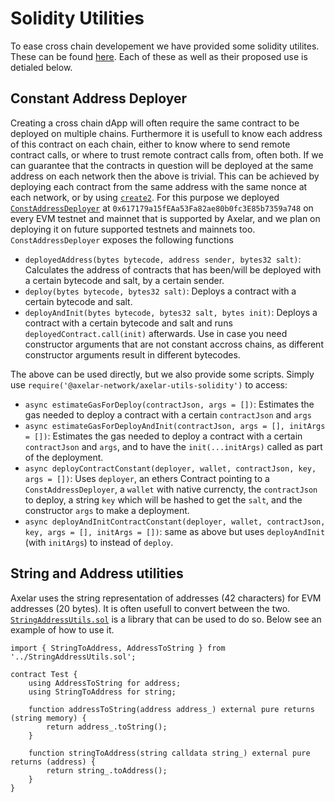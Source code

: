 # Solidity Utilities

To ease cross chain developement we have provided some solidity utilites. These can be found [here](https://github.com/axelarnetwork/axelar-utils-solidity). Each of these as well as their proposed use is detialed below.

## Constant Address Deployer

Creating a cross chain dApp will often require the same contract to be deployed on multiple chains. Furthermore it is usefull to know each address of this contract on each chain, either to know where to send remote contract calls, or where to trust remote contract calls from, often both. If we can guarantee that the contracts in question will be deployed at the same address on each network then the above is trivial. This can be achieved by deploying each contract from the same address with the same nonce at each network, or by using [`create2`](https://eips.ethereum.org/EIPS/eip-1014). For this purpose we deployed [`ConstAddressDeployer`](https://github.com/axelarnetwork/axelar-utils-solidity/blob/main/src/ConstAddressDeployer.sol) at `0x617179a15fEAa53Fa82ae80b0fc3E85b7359a748` on every EVM testnet and mainnet that is supported by Axelar, and we plan on deploying it on future supported testnets and mainnets too. `ConstAddressDeployer` exposes the following functions

- `deployedAddress(bytes bytecode, address sender, bytes32 salt)`: Calculates the address of contracts that has been/will be deployed with a certain bytecode and salt, by a certain sender.
- `deploy(bytes bytecode, bytes32 salt)`: Deploys a contract with a certain bytecode and salt.
- `deployAndInit(bytes bytecode, bytes32 salt, bytes init)`: Deploys a contract with a certain bytecode and salt and runs `deployedContract.call(init)` afterwards. Use in case you need constructor arguments that are not constant accross chains, as different constructor arguments result in different bytecodes.

The above can be used directly, but we also provide some scripts. Simply use `require('@axelar-network/axelar-utils-solidity')` to access:

- `async estimateGasForDeploy(contractJson, args = [])`: Estimates the gas needed to deploy a contract with a certain `contractJson` and `args`
- `async estimateGasForDeployAndInit(contractJson, args = [], initArgs = [])`: Estimates the gas needed to deploy a contract with a certain `contractJson` and `args`, and to have the `init(...initArgs)` called as part of the deployment.
- `async deployContractConstant(deployer, wallet, contractJson, key, args = [])`: Uses `deployer`, an ethers Contract pointing to a `ConstAddressDeployer`, a `wallet` with native currencty, the `contractJson` to deploy, a string `key` which will be hashed to get the `salt`, and the constructor `args` to make a deployment.
- `async deployAndInitContractConstant(deployer, wallet, contractJson, key, args = [], initArgs = [])`: same as above but uses `deployAndInit` (with `initArgs`) to instead of `deploy`.

## String and Address utilities

Axelar uses the string representation of addresses (42 characters) for EVM addresses (20 bytes). It is often usefull to convert between the two. [`StringAddressUtils.sol`](https://github.com/axelarnetwork/axelar-utils-solidity/blob/main/src/StringAddressUtils.sol) is a library that can be used to do so. Below see an example of how to use it.

```solidity
import { StringToAddress, AddressToString } from '../StringAddressUtils.sol';

contract Test {
    using AddressToString for address;
    using StringToAddress for string;

    function addressToString(address address_) external pure returns (string memory) {
        return address_.toString();
    }

    function stringToAddress(string calldata string_) external pure returns (address) {
        return string_.toAddress();
    }
}
```